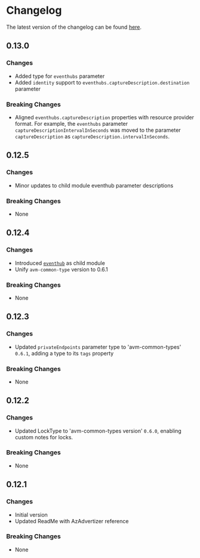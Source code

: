 # Changelog

The latest version of the changelog can be found [here](https://github.com/Azure/bicep-registry-modules/blob/main/avm/res/event-hub/namespace/CHANGELOG.md).

## 0.13.0

### Changes

- Added type for `eventhubs` parameter
- Added `identity` support to `eventhubs.captureDescription.destination`  parameter

### Breaking Changes

- Aligned `eventhubs.captureDescription` properties with resource provider format. For example, the `eventhubs` parameter `captureDescriptionIntervalInSeconds` was moved to the parameter `captureDescription` as `captureDescription.intervalInSeconds`.

## 0.12.5

### Changes

- Minor updates to child module eventhub parameter descriptions

### Breaking Changes

- None

## 0.12.4

### Changes

- Introduced [`eventhub`](/Azure/bicep-registry-modules/blob/main/avm/res/event-hub/namespace/eventhub) as child module
- Unify `avm-common-type` version to 0.6.1

### Breaking Changes

- None

## 0.12.3

### Changes

- Updated `privateEndpoints` parameter type to 'avm-common-types' `0.6.1`, adding a type to its `tags` property

### Breaking Changes

- None

## 0.12.2

### Changes

- Updated LockType to 'avm-common-types version' `0.6.0`, enabling custom notes for locks.

### Breaking Changes

- None

## 0.12.1

### Changes

- Initial version
- Updated ReadMe with AzAdvertizer reference

### Breaking Changes

- None
